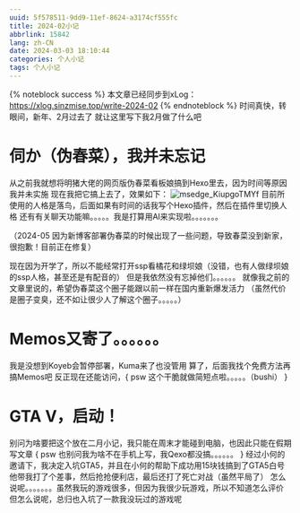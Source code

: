 ```yaml
---
uuid: 5f578511-9dd9-11ef-8624-a3174cf555fc
title: 2024-02小记
abbrlink: 15842
lang: zh-CN
date: 2024-03-03 18:10:44
categories: 个人小记
tags: 个人小记
---
```

{% noteblock success %} 本文章已经同步到xLog：https://xlog.sinzmise.top/write-2024-02 {% endnoteblock %}
时间真快，转眼间，新年、2月过去了
就让这里写下我2月做了什么吧
<!-- more -->
# 伺か（伪春菜），我并未忘记
从之前我就想将明猪大佬的网页版伪春菜看板娘搞到Hexo里去，因为时间等原因我并未实施
现在我把它搞上去了，效果如下：
![msedge_KiupgoTMYf](https://jsd.cdn.storisinz.site/gh/SinzMise/picx-images-hosting@master/msedge_KiupgoTMYf.101wojo3eg.webp)
目前所使用的人格是落鸟，后面如果有时间的话我写个Hexo插件，然后在插件里切换人格
还有有关聊天功能嘛。。。。。我是打算用AI来实现啦。。。。。。。

（2024-05 因为新博客部署伪春菜的时候出现了一些问题，导致春菜没到新家，很抱歉！目前正在修复）

现在因为开学了，所以不能经常打开ssp看橘花和绿坝娘（没错，也有人做绿坝娘的ssp人格，甚至还是有配音的）
但是我依然没有忘掉他们。。。。。。
就像我之前的文章里说的，希望伪春菜这个圈子能跟以前一样在国内重新爆发活力
（虽然代价是圈子变臭，还不如让很少人了解这个圈子。。。。。）
# Memos又寄了。。。。。。
我是没想到Koyeb会暂停部署，Kuma来了也没管用
算了，后面我找个免费方法再搞Memos吧
反正现在还能访问，{ psw 这个干脆就做简短点啦。。。。。（bushi） }
# GTA V，启动！
别问为啥要把这个放在二月小记，我只能在周末才能碰到电脑，也因此只能在假期写文章
{ psw 也别问我为啥不在手机上写，我Qexo都没搞。。。。。。 }
经过小何的邀请下，我决定入坑GTA5，并且在小何的帮助下成功用15块钱搞到了GTA5白号
他带我打了个差事，然后抢抢便利店，最后还打了死亡对战（虽然平局了）
怎么说呢。。。。。。。虽然我玩的游戏很多，但因为我很少玩游戏，所以不知道怎么评价
但怎么说呢，总归也入坑了一款我没玩过的游戏呢